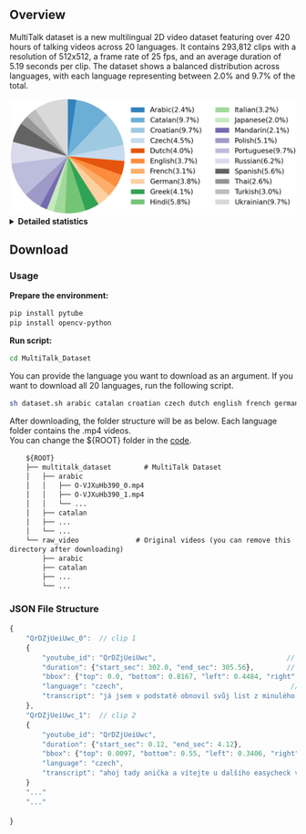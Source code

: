 ## Overview
MultiTalk dataset is a new multilingual 2D video dataset featuring over 420 hours of talking videos across 20 languages. 
It contains 293,812 clips with a resolution of 512x512, a frame rate of 25 fps, and an average duration of 5.19 seconds per clip.
The dataset shows a balanced distribution across languages, with each language representing between 2.0% and 9.7% of the total.  

<img alt="statistic" src="../assets/statistic.png" width=560>


<details><summary><b>Detailed statistics</b></summary><p>

| Language | Total Duration(h) | #Clips | Avg. Duration(s) | Annotation |
|:---:|:---:|:---:|:---:|:---:|
| Arabic | 10.32 | 9048 | 4.11 | [arabic.json](https://github.com/postech-ami/MultiTalk/tree/main/MultiTalk_Dataset/annotations/arabic.json) |
| Catalan | 41.0 |  29232 | 5.05 | [catalan.json](https://github.com/postech-ami/MultiTalk/tree/main/MultiTalk_Dataset/annotations/catalan.json) |
| Croatian | 41.0 |  25465 | 5.80 | [croatian.json](https://github.com/postech-ami/MultiTalk/tree/main/MultiTalk_Dataset/annotations/croatian.json) |
| Czech | 18.9 | 11228 | 6.06 | [czech.json](https://github.com/postech-ami/MultiTalk/tree/main/MultiTalk_Dataset/annotations/czech.json) |
| Dutch | 17.05 | 14187 | 4.33 | [dutch.json](https://github.com/postech-ami/MultiTalk/tree/main/MultiTalk_Dataset/annotations/dutch.json) |
| English | 15.49 |  11082 | 5.03 | [english.json](https://github.com/postech-ami/MultiTalk/tree/main/MultiTalk_Dataset/annotations/english.json) |
| French | 13.17 |  11576 | 4.10 | [french.json](https://github.com/postech-ami/MultiTalk/tree/main/MultiTalk_Dataset/annotations/french.json) |
| German | 16.25 | 10856 | 5.39 | [german.json](https://github.com/postech-ami/MultiTalk/tree/main/MultiTalk_Dataset/annotations/german.json) |
| Greek | 17.53 | 12698 | 4.97 | [greek.json](https://github.com/postech-ami/MultiTalk/tree/main/MultiTalk_Dataset/annotations/greek.json) |
| Hindi | 24.41 | 16120 | 5.45 | [hindi.json](https://github.com/postech-ami/MultiTalk/tree/main/MultiTalk_Dataset/annotations/hindi.json) |
| Italian | 13.59 | 9753 | 5.02 | [italian.json](https://github.com/postech-ami/MultiTalk/tree/main/MultiTalk_Dataset/annotations/italian.json) |
| Japanese | 8.36 | 5990 | 5.03 | [japanese.json](https://github.com/postech-ami/MultiTalk/tree/main/MultiTalk_Dataset/annotations/japanese.json) |
| Mandarin | 8.73 | 6096 | 5.15 | [mandarin.json](https://github.com/postech-ami/MultiTalk/tree/main/MultiTalk_Dataset/annotations/mandarin.json) |
| Polish | 21.58 | 15181 | 5.12 | [polish.json](https://github.com/postech-ami/MultiTalk/tree/main/MultiTalk_Dataset/annotations/polish.json) |
| Portuguese | 41.0 | 25321 | 5.83 | [portuguese.json](https://github.com/postech-ami/MultiTalk/tree/main/MultiTalk_Dataset/annotations/portuguese.json) |
| Russian | 26.32 | 17811 | 5.32 | [russian.json](https://github.com/postech-ami/MultiTalk/tree/main/MultiTalk_Dataset/annotations/russian.json) |
| Spanish | 23.65 | 18758 | 4.54 | [spanish.json](https://github.com/postech-ami/MultiTalk/tree/main/MultiTalk_Dataset/annotations/spanish.json) |
| Thai | 10.95 | 7595 | 5.19 | [thai.json](https://github.com/postech-ami/MultiTalk/tree/main/MultiTalk_Dataset/annotations/thai.json) |
| Turkish | 12.9 | 11165 | 4.16 | [turkish.json](https://github.com/postech-ami/MultiTalk/tree/main/MultiTalk_Dataset/annotations/turkish.json) |
| Ukrainian | 41.0 | 24650 | 5.99 | [ukrainian.json](https://github.com/postech-ami/MultiTalk/tree/main/MultiTalk_Dataset/annotations/ukrainian.json) |
</p></details>

## Download

### Usage
**Prepare the environment:**
```bash
pip install pytube
pip install opencv-python
```

**Run script:** 
```bash
cd MultiTalk_Dataset
``` 
You can provide the language you want to download as an argument. If you want to download all 20 languages, run the following script.  
```bash
sh dataset.sh arabic catalan croatian czech dutch english french german greek hindi italian japanese mandarin polish portuguese russian spanish thai turkish ukrainian
```

After downloading, the folder structure will be as below. Each language folder contains the .mp4 videos.  
You can change the ${ROOT} folder in the [code](https://github.com/postech-ami/MultiTalk/tree/main/MultiTalk_Dataset/download_and_process.py).
```
    ${ROOT}
    ├── multitalk_dataset        # MultiTalk Dataset
    │   ├── arabic
    │   │   ├── O-VJXuHb390_0.mp4
    │   │   ├── O-VJXuHb390_1.mp4
    │   │   └── ...               
    │   ├── catalan                                        
    │   ├── ...          
    │   └── ...                 
    └── raw_video              # Original videos (you can remove this directory after downloading)
        ├── arabic              
        ├── catalan                          
        ├── ...          
        └── ...
```

### JSON File Structure
```javascript
{
    "QrDZjUeiUwc_0":  // clip 1 
    {
        "youtube_id": "QrDZjUeiUwc",                                // youtube id
        "duration": {"start_sec": 302.0, "end_sec": 305.56},        // start and end times in the original video
        "bbox": {"top": 0.0, "bottom": 0.8167, "left": 0.4484, "right": 0.9453},  // bounding box
        "language": "czech",                                         // language
        "transcript": "já jsem v podstatě obnovil svůj list z minulého roku"      // transcript
    },
    "QrDZjUeiUwc_1":  // clip 2 
    {
        "youtube_id": "QrDZjUeiUwc",                                
        "duration": {"start_sec": 0.12, "end_sec": 4.12},        
        "bbox": {"top": 0.0097, "bottom": 0.55, "left": 0.3406, "right": 0.6398},  
        "language": "czech",                                       
        "transcript": "ahoj tady anička a vítejte u dalšího easycheck videa"      
    }
    "..."
    "..."

}
```
